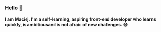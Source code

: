 ### Hello 👋

#### I am Maciej. I'm a self-learning, aspiring front-end developer who learns quickly, is ambitiousand is not afraid of new challenges. 😄 
<!--
**MacRapacki/MacRapacki** is a ✨ _special_ ✨ repository because its `README.md` (this file) appears on your GitHub profile.

Here are some ideas to get you started:

- 🔭 I’m currently working on ...
- 🌱 I’m currently learning ...
- 👯 I’m looking to collaborate on ...
- 🤔 I’m looking for help with ...
- 💬 Ask me about ...
- 📫 How to reach me: ...
- 😄 Pronouns: ...
- ⚡ Fun fact: ...
-->
